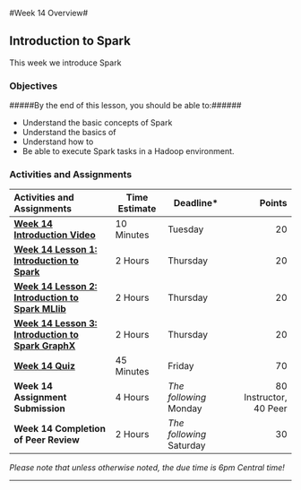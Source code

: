 #Week 14 Overview#

## Introduction to Spark ##

This week we introduce Spark

### Objectives ###

#####By the end of this lesson, you should be able to:######

- Understand the basic concepts of Spark
- Understand the basics of 
- Understand how to 
- Be able to execute Spark tasks in a Hadoop environment. 

### Activities and Assignments ###

|Activities and Assignments | Time Estimate | Deadline* | Points|
|:------| -----|-------|----------:|
|**[Week 14 Introduction Video][wv]** |10 Minutes|Tuesday|20|
|**[Week 14 Lesson 1: Introduction to Spark](lesson1.md)**| 2 Hours |Thursday| 20|
|**[Week 14 Lesson 2: Introduction to Spark MLlib](lesson2.md)**| 2 Hours | Thursday | 20 |
|**[Week 14 Lesson 3: Introduction to Spark GraphX](lesson3.md)**| 2 Hours | Thursday| 20 |
|**[Week 14 Quiz][wq]**| 45 Minutes | Friday | 70|
|**Week 14 Assignment Submission**| 4 Hours | *The following* Monday | 80 Instructor, 40 Peer | 
|**Week 14 Completion of Peer Review**| 2 Hours | *The following* Saturday | 30 | 

*Please note that unless otherwise noted, the due time is 6pm Central time!*

----------
[wv]: https://mediaspace.illinois.edu/media/
[wq]: https://learn.illinois.edu/mod/quiz/
